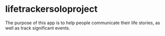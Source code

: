 # lifetrackersoloproject
The purpose of this app is to help people communicate their life stories, as well as track significant events. 
